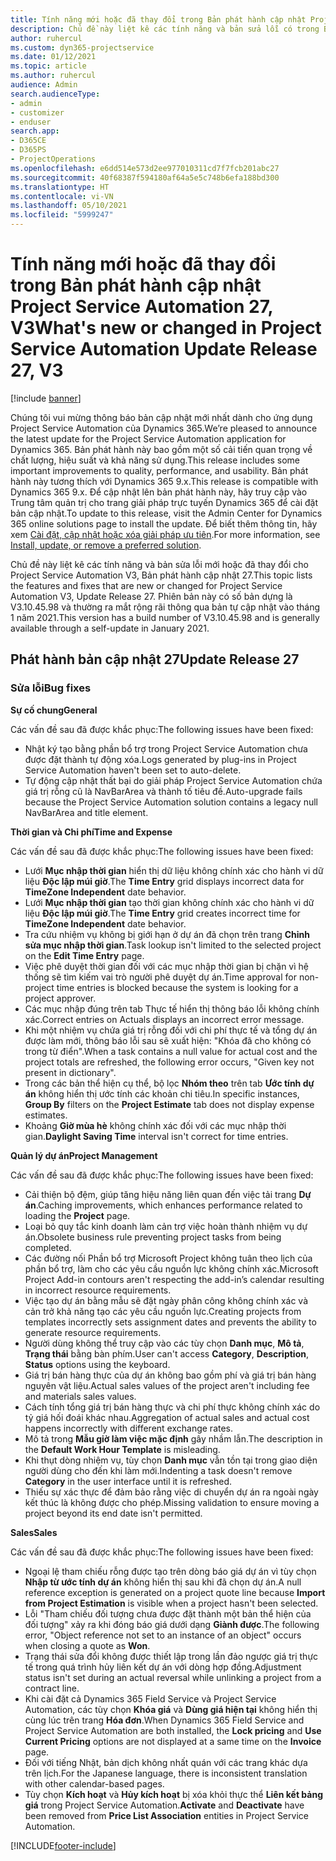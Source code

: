 ```yaml
---
title: Tính năng mới hoặc đã thay đổi trong Bản phát hành cập nhật Project Service Automation 27, V3
description: Chủ đề này liệt kê các tính năng và bản sửa lỗi có trong Bản phát hành cập nhật Project Service Automation 27, V3.
author: ruhercul
ms.custom: dyn365-projectservice
ms.date: 01/12/2021
ms.topic: article
ms.author: ruhercul
audience: Admin
search.audienceType:
- admin
- customizer
- enduser
search.app:
- D365CE
- D365PS
- ProjectOperations
ms.openlocfilehash: e6dd514e573d2ee977010311cd7f7fcb201abc27
ms.sourcegitcommit: 40f68387f594180af64a5e5c748b6efa188bd300
ms.translationtype: HT
ms.contentlocale: vi-VN
ms.lasthandoff: 05/10/2021
ms.locfileid: "5999247"
---
```

# <a name="whats-new-or-changed-in-project-service-automation-update-release-27-v3"></a><span data-ttu-id="8b8d0-103">Tính năng mới hoặc đã thay đổi trong Bản phát hành cập nhật Project Service Automation 27, V3</span><span class="sxs-lookup"><span data-stu-id="8b8d0-103">What's new or changed in Project Service Automation Update Release 27, V3</span></span>

[!include [banner](../includes/psa-now-project-operations.md)]

<span data-ttu-id="8b8d0-104">Chúng tôi vui mừng thông báo bản cập nhật mới nhất dành cho ứng dụng Project Service Automation của Dynamics 365.</span><span class="sxs-lookup"><span data-stu-id="8b8d0-104">We’re pleased to announce the latest update for the Project Service Automation application for Dynamics 365.</span></span> <span data-ttu-id="8b8d0-105">Bản phát hành này bao gồm một số cải tiến quan trọng về chất lượng, hiệu suất và khả năng sử dụng.</span><span class="sxs-lookup"><span data-stu-id="8b8d0-105">This release includes some important improvements to quality, performance, and usability.</span></span> <span data-ttu-id="8b8d0-106">Bản phát hành này tương thích với Dynamics 365 9.x.</span><span class="sxs-lookup"><span data-stu-id="8b8d0-106">This release is compatible with Dynamics 365 9.x.</span></span> <span data-ttu-id="8b8d0-107">Để cập nhật lên bản phát hành này, hãy truy cập vào Trung tâm quản trị cho trang giải pháp trực tuyến Dynamics 365 để cài đặt bản cập nhật.</span><span class="sxs-lookup"><span data-stu-id="8b8d0-107">To update to this release, visit the Admin Center for Dynamics 365 online solutions page to install the update.</span></span> <span data-ttu-id="8b8d0-108">Để biết thêm thông tin, hãy xem [Cài đặt, cập nhật hoặc xóa giải pháp ưu tiên](/power-platform/admin/install-remove-preferred-solution).</span><span class="sxs-lookup"><span data-stu-id="8b8d0-108">For more information, see [Install, update, or remove a preferred solution](/power-platform/admin/install-remove-preferred-solution).</span></span>

<span data-ttu-id="8b8d0-109">Chủ đề này liệt kê các tính năng và bản sửa lỗi mới hoặc đã thay đổi cho Project Service Automation V3, Bản phát hành cập nhật 27.</span><span class="sxs-lookup"><span data-stu-id="8b8d0-109">This topic lists the features and fixes that are new or changed for Project Service Automation V3, Update Release 27.</span></span> <span data-ttu-id="8b8d0-110">Phiên bản này có số bản dựng là V3.10.45.98 và thường ra mắt rộng rãi thông qua bản tự cập nhật vào tháng 1 năm 2021.</span><span class="sxs-lookup"><span data-stu-id="8b8d0-110">This version has a build number of V3.10.45.98 and is generally available through a self-update in January 2021.</span></span>

## <a name="update-release-27"></a><span data-ttu-id="8b8d0-111">Phát hành bản cập nhật 27</span><span class="sxs-lookup"><span data-stu-id="8b8d0-111">Update Release 27</span></span>

### <a name="bug-fixes"></a><span data-ttu-id="8b8d0-112">Sửa lỗi</span><span class="sxs-lookup"><span data-stu-id="8b8d0-112">Bug fixes</span></span>

<span data-ttu-id="8b8d0-113">**Sự cố chung**</span><span class="sxs-lookup"><span data-stu-id="8b8d0-113">**General**</span></span>

<span data-ttu-id="8b8d0-114">Các vấn đề sau đã được khắc phục:</span><span class="sxs-lookup"><span data-stu-id="8b8d0-114">The following issues have been fixed:</span></span>

- <span data-ttu-id="8b8d0-115">Nhật ký tạo bằng phần bổ trợ trong Project Service Automation chưa được đặt thành tự động xóa.</span><span class="sxs-lookup"><span data-stu-id="8b8d0-115">Logs generated by plug-ins in Project Service Automation haven't been set to auto-delete.</span></span>
- <span data-ttu-id="8b8d0-116">Tự động cập nhật thất bại do giải pháp Project Service Automation chứa giá trị rỗng cũ là NavBarArea và thành tố tiêu đề.</span><span class="sxs-lookup"><span data-stu-id="8b8d0-116">Auto-upgrade fails because the Project Service Automation solution contains a legacy null NavBarArea and title element.</span></span>

<span data-ttu-id="8b8d0-117">**Thời gian và Chi phí**</span><span class="sxs-lookup"><span data-stu-id="8b8d0-117">**Time and Expense**</span></span>

<span data-ttu-id="8b8d0-118">Các vấn đề sau đã được khắc phục:</span><span class="sxs-lookup"><span data-stu-id="8b8d0-118">The following issues have been fixed:</span></span>

- <span data-ttu-id="8b8d0-119">Lưới **Mục nhập thời gian** hiển thị dữ liệu không chính xác cho hành vi dữ liệu **Độc lập múi giờ**.</span><span class="sxs-lookup"><span data-stu-id="8b8d0-119">The **Time Entry** grid displays incorrect data for **TimeZone Independent** date behavior.</span></span>
- <span data-ttu-id="8b8d0-120">Lưới **Mục nhập thời gian** tạo thời gian không chính xác cho hành vi dữ liệu **Độc lập múi giờ**.</span><span class="sxs-lookup"><span data-stu-id="8b8d0-120">The **Time Entry** grid creates incorrect time for **TimeZone Independent** date behavior.</span></span>
- <span data-ttu-id="8b8d0-121">Tra cứu nhiệm vụ không bị giới hạn ở dự án đã chọn trên trang **Chỉnh sửa mục nhập thời gian**.</span><span class="sxs-lookup"><span data-stu-id="8b8d0-121">Task lookup isn't limited to the selected project on the **Edit Time Entry** page.</span></span>
- <span data-ttu-id="8b8d0-122">Việc phê duyệt thời gian đối với các mục nhập thời gian bị chặn vì hệ thống sẽ tìm kiếm vai trò người phê duyệt dự án.</span><span class="sxs-lookup"><span data-stu-id="8b8d0-122">Time approval for non-project time entries is blocked because the system is looking for a project approver.</span></span>
- <span data-ttu-id="8b8d0-123">Các mục nhập đúng trên tab Thực tế hiển thị thông báo lỗi không chính xác.</span><span class="sxs-lookup"><span data-stu-id="8b8d0-123">Correct entries on Actuals displays an incorrect error message.</span></span>
- <span data-ttu-id="8b8d0-124">Khi một nhiệm vụ chứa giá trị rỗng đối với chi phí thực tế và tổng dự án được làm mới, thông báo lỗi sau sẽ xuất hiện: "Khóa đã cho không có trong từ điển".</span><span class="sxs-lookup"><span data-stu-id="8b8d0-124">When a task contains a null value for actual cost and the project totals are refreshed, the following error occurs, "Given key not present in dictionary".</span></span>
- <span data-ttu-id="8b8d0-125">Trong các bản thể hiện cụ thể, bộ lọc **Nhóm theo** trên tab **Ước tính dự án** không hiển thị ước tính các khoản chi tiêu.</span><span class="sxs-lookup"><span data-stu-id="8b8d0-125">In specific instances, **Group By** filters on the **Project Estimate** tab does not display expense estimates.</span></span>
- <span data-ttu-id="8b8d0-126">Khoảng **Giờ mùa hè** không chính xác đối với các mục nhập thời gian.</span><span class="sxs-lookup"><span data-stu-id="8b8d0-126">**Daylight Saving Time** interval isn't correct for time entries.</span></span>

<span data-ttu-id="8b8d0-127">**Quản lý dự án**</span><span class="sxs-lookup"><span data-stu-id="8b8d0-127">**Project Management**</span></span>

<span data-ttu-id="8b8d0-128">Các vấn đề sau đã được khắc phục:</span><span class="sxs-lookup"><span data-stu-id="8b8d0-128">The following issues have been fixed:</span></span>

- <span data-ttu-id="8b8d0-129">Cải thiện bộ đệm, giúp tăng hiệu năng liên quan đến việc tải trang **Dự án**.</span><span class="sxs-lookup"><span data-stu-id="8b8d0-129">Caching improvements, which enhances performance related to loading the **Project** page.</span></span>
- <span data-ttu-id="8b8d0-130">Loại bỏ quy tắc kinh doanh làm cản trợ việc hoàn thành nhiệm vụ dự án.</span><span class="sxs-lookup"><span data-stu-id="8b8d0-130">Obsolete business rule preventing project tasks from being completed.</span></span>
- <span data-ttu-id="8b8d0-131">Các đường nối Phần bổ trợ Microsoft Project không tuân theo lịch của phần bổ trợ, làm cho các yêu cầu nguồn lực không chính xác.</span><span class="sxs-lookup"><span data-stu-id="8b8d0-131">Microsoft Project Add-in contours aren't respecting the add-in’s calendar resulting in incorrect resource requirements.</span></span>
- <span data-ttu-id="8b8d0-132">Việc tạo dự án bằng mẫu sẽ đặt ngày phân công không chính xác và cản trở khả năng tạo các yêu cầu nguồn lực.</span><span class="sxs-lookup"><span data-stu-id="8b8d0-132">Creating projects from templates incorrectly sets assignment dates and prevents the ability to generate resource requirements.</span></span>
- <span data-ttu-id="8b8d0-133">Người dùng không thể truy cập vào các tùy chọn **Danh mục**, **Mô tả**, **Trạng thái** bằng bàn phím.</span><span class="sxs-lookup"><span data-stu-id="8b8d0-133">User can't access **Category**, **Description**, **Status** options using the keyboard.</span></span>
- <span data-ttu-id="8b8d0-134">Giá trị bán hàng thực của dự án không bao gồm phí và giá trị bán hàng nguyên vật liệu.</span><span class="sxs-lookup"><span data-stu-id="8b8d0-134">Actual sales values of the project aren't including fee and materials sales values.</span></span>
- <span data-ttu-id="8b8d0-135">Cách tính tổng giá trị bán hàng thực và chi phí thực không chính xác do tỷ giá hối đoái khác nhau.</span><span class="sxs-lookup"><span data-stu-id="8b8d0-135">Aggregation of actual sales and actual cost happens incorrectly with different exchange rates.</span></span>
- <span data-ttu-id="8b8d0-136">Mô tả trong **Mẫu giờ làm việc mặc định** gây nhầm lẫn.</span><span class="sxs-lookup"><span data-stu-id="8b8d0-136">The description in the **Default Work Hour Template** is misleading.</span></span>
- <span data-ttu-id="8b8d0-137">Khi thụt dòng nhiệm vụ, tùy chọn **Danh mục** vẫn tồn tại trong giao diện người dùng cho đến khi làm mới.</span><span class="sxs-lookup"><span data-stu-id="8b8d0-137">Indenting a task doesn't remove **Category** in the user interface until it is refreshed.</span></span>
- <span data-ttu-id="8b8d0-138">Thiếu sự xác thực để đảm bảo rằng việc di chuyển dự án ra ngoài ngày kết thúc là không được cho phép.</span><span class="sxs-lookup"><span data-stu-id="8b8d0-138">Missing validation to ensure moving a project beyond its end date isn't permitted.</span></span>

<span data-ttu-id="8b8d0-139">**Sales**</span><span class="sxs-lookup"><span data-stu-id="8b8d0-139">**Sales**</span></span>

<span data-ttu-id="8b8d0-140">Các vấn đề sau đã được khắc phục:</span><span class="sxs-lookup"><span data-stu-id="8b8d0-140">The following issues have been fixed:</span></span>

- <span data-ttu-id="8b8d0-141">Ngoại lệ tham chiếu rỗng được tạo trên dòng báo giá dự án vì tùy chọn **Nhập từ ước tính dự án** không hiển thị sau khi đã chọn dự án.</span><span class="sxs-lookup"><span data-stu-id="8b8d0-141">A null reference exception is generated on a project quote line because **Import from Project Estimation** is visible when a project hasn't been selected.</span></span>
- <span data-ttu-id="8b8d0-142">Lỗi "Tham chiếu đối tượng chưa được đặt thành một bản thể hiện của đối tượng" xảy ra khi đóng báo giá dưới dạng **Giành được**.</span><span class="sxs-lookup"><span data-stu-id="8b8d0-142">The following error, "Object reference not set to an instance of an object" occurs when closing a quote as **Won**.</span></span>
- <span data-ttu-id="8b8d0-143">Trạng thái sửa đổi không được thiết lập trong lần đảo ngược giá trị thực tế trong quá trình hủy liên kết dự án với dòng hợp đồng.</span><span class="sxs-lookup"><span data-stu-id="8b8d0-143">Adjustment status isn't set during an actual reversal while unlinking a project from a contract line.</span></span>
- <span data-ttu-id="8b8d0-144">Khi cài đặt cả Dynamics 365 Field Service và Project Service Automation, các tùy chọn **Khóa giá** và **Dùng giá hiện tại** không hiển thị cùng lúc trên trang **Hóa đơn**.</span><span class="sxs-lookup"><span data-stu-id="8b8d0-144">When Dynamics 365 Field Service and Project Service Automation are both installed, the **Lock pricing** and **Use Current Pricing** options are not displayed at a same time on the **Invoice** page.</span></span>
- <span data-ttu-id="8b8d0-145">Đối với tiếng Nhật, bản dịch không nhất quán với các trang khác dựa trên lịch.</span><span class="sxs-lookup"><span data-stu-id="8b8d0-145">For the Japanese language, there is inconsistent translation with other calendar-based pages.</span></span>
- <span data-ttu-id="8b8d0-146">Tùy chọn **Kích hoạt** và **Hủy kích hoạt** bị xóa khỏi thực thể **Liên kết bảng giá** trong Project Service Automation.</span><span class="sxs-lookup"><span data-stu-id="8b8d0-146">**Activate** and **Deactivate** have been removed from **Price List Association** entities in Project Service Automation.</span></span>


[!INCLUDE[footer-include](../includes/footer-banner.md)]